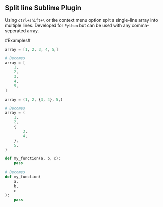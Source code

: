 
## Split line Sublime Plugin ##

Using `ctrl+shift+\` or the context menu option split a single-line array into multiple lines. Developed for `Python` but can be used with any comma-seperated array.

#Examples#

```python
array = [1, 2, 3, 4, 5,]

# Becomes
array = [
	1,
	2,
	3,
	4,
	5,
]
```

```python
array = (1, 2, {3, 4}, 5,)

# Becomes
array = (
	1,
	2,
	{
		3,
		4,
	},
	5,
)
```

```python
def my_function(a, b, c):
	pass

# Becomes
def my_function(
	a,
	b,
	c
):
	pass
```
